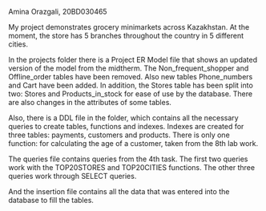 Amina Orazgali, 20BD030465

My project demonstrates grocery minimarkets across Kazakhstan. At the moment, the store has 5 branches throughout the country in 5 different cities.

In the projects folder there is a Project ER Model file that shows an updated version of the model from the midtherm.
The Non_frequent_shopper and Offline_order tables have been removed. 
Also new tables Phone_numbers and Cart have been added. 
In addition, the Stores table has been split into two: Stores and Products_in_stock for ease of use by the database. 
There are also changes in the attributes of some tables.


Also, there is a DDL file in the folder, which contains all the necessary queries to create tables, functions and indexes.
Indexes are created for three tables: payments, customers and products.
There is only one function: for calculating the age of a customer, taken from the 8th lab work.

The queries file contains queries from the 4th task. 
The first two queries work with the TOP20STORES and TOP20CITIES functions.
The other three queries work through SELECT queries.


And the insertion file contains all the data that was entered into the database to fill the tables.